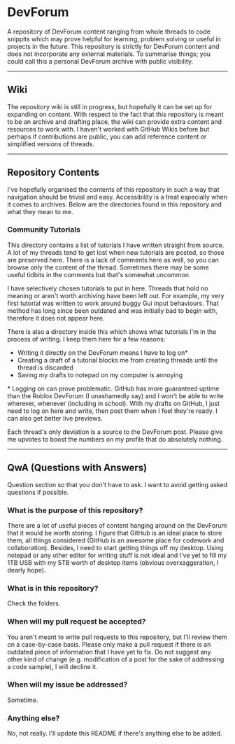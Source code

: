# DevForum
A repository of DevForum content ranging from whole threads to code snippits which may prove helpful for learning, problem solving or useful in projects in the future. This repository is strictly for DevForum content and does not incorporate any external materials. To summarise things; you could call this a personal DevForum archive with public visibility.

___

## Wiki

The repository wiki is still in progress, but hopefully it can be set up for expanding on content. With respect to the fact that this repository is meant to be an archive and drafting place, the wiki can provide extra content and resources to work with. I haven't worked with GitHub Wikis before but perhaps if contributions are public, you can add reference content or simplified versions of threads.

___

## Repository Contents
I've hopefully organised the contents of this repository in such a way that navigation should be trivial and easy. Accessibility is a treat especially when it comes to archives. Below are the directories found in this repository and what they mean to me.

### Community Tutorials
This directory contains a list of tutorials I have written straight from source. A lot of my threads tend to get lost when new tutorials are posted, so those are preserved here. There is a lack of comments here as well, so you can browse only the content of the thread. Sometimes there may be some useful tidbits in the comments but that's somewhat uncommon.

I have selectively chosen tutorials to put in here. Threads that hold no meaning or aren't worth archiving have been left out. For example, my very first tutorial was written to work around buggy Gui input behaviours. That method has long since been outdated and was initially bad to begin with, therefore it does not appear here.

There is also a directory inside this which shows what tutorials I'm in the process of writing. I keep them here for a few reasons:
- Writing it directly on the DevForum means I have to log on\*
- Creating a draft of a tutorial blocks me from creating threads until the thread is discarded
- Saving my drafts to notepad on my computer is annoying

\* Logging on can prove problematic. GitHub has more guaranteed uptime than the Roblox DevForum (I unashamedly say) and I won't be able to write wherever, whenever (including in school). With my drafts on GitHub, I just need to log on here and write, then post them when I feel they're ready. I can also get better live previews.

Each thread's only deviation is a source to the DevForum post. Please give me upvotes to boost the numbers on my profile that do absolutely nothing.

___

## QwA (Questions with Answers)
Question section so that you don't have to ask. I want to avoid getting asked questions if possible.

### What is the purpose of this repository?
There are a lot of useful pieces of content hanging around on the DevForum that it would be worth storing. I figure that GitHub is an ideal place to store them, all things considered (GitHub is an awesome place for codework and collaboration). Besides, I need to start getting things off my desktop. Using notepad or any other editor for writing stuff is not ideal and I've yet to fill my 1TB USB with my 5TB worth of desktop items (obvious overxaggeration, I dearly hope).

### What is in this repository?
Check the folders.

### When will my pull request be accepted?
You aren't meant to write pull requests to this repository, but I'll review them on a case-by-case basis. Please only make a pull request if there is an outdated piece of information that I have yet to fix. Do not suggest any other kind of change (e.g. modification of a post for the sake of addressing a code sample), I will decline it.

### When will my issue be addressed?
Sometime.

### Anything else?
No, not really. I'll update this README if there's anything else to be added.
